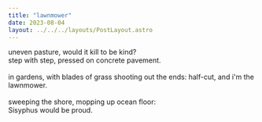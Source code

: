 ```yaml
---
title: "lawnmower"
date: 2023-08-04
layout: ../../../layouts/PostLayout.astro
---
```


uneven pasture, would it kill to be kind?  
step with step, pressed on concrete pavement.  
<br>
in gardens, with blades of grass shooting
out the ends: half-cut, and i'm the lawnmower.  
<br>
sweeping the shore, mopping up ocean floor:  
Sisyphus would be proud.
